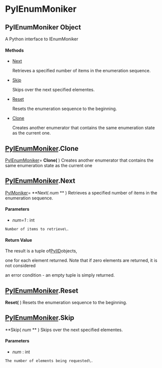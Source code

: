 # PyIEnumMoniker

## PyIEnumMoniker Object

A Python interface to IEnumMoniker

#### Methods


  - [Next](PyIEnumMoniker.md#pyienummonikernext)

    Retrieves a specified number of items in the enumeration sequence\.&nbsp;

  - [Skip](PyIEnumMoniker.md#pyienummonikerskip)

    Skips over the next specified elementes\.&nbsp;

  - [Reset](PyIEnumMoniker.md#pyienummonikerreset)

    Resets the enumeration sequence to the beginning\.&nbsp;

  - [Clone](PyIEnumMoniker.md#pyienummonikerclone)

    Creates another enumerator that contains the same enumeration state as the current one\.&nbsp;


## [PyIEnumMoniker](#pyienummoniker)\.Clone

[PyIEnumMoniker](#pyienummoniker)\= **Clone\(** \)
Creates another enumerator that contains the same enumeration state as the current one

## [PyIEnumMoniker](#pyienummoniker)\.Next

[PyIMoniker](#pyimoniker)\= **Next\( *num* ** \)
Retrieves a specified number of items in the enumeration sequence\.

#### Parameters


  -  *num\=1* : int

    Number of items to retrieve\.

#### Return Value
The result is a tuple of[PyIID](#pyiid)objects, 

one for each element returned\.  Note that if zero elements are returned, it is not considered 

an error condition - an empty tuple is simply returned\.

## [PyIEnumMoniker](#pyienummoniker)\.Reset

 **Reset\(** \)
Resets the enumeration sequence to the beginning\.

## [PyIEnumMoniker](#pyienummoniker)\.Skip

 **Skip\( *num* ** \)
Skips over the next specified elementes\.

#### Parameters


  -  *num* : int

    The number of elements being requested\.